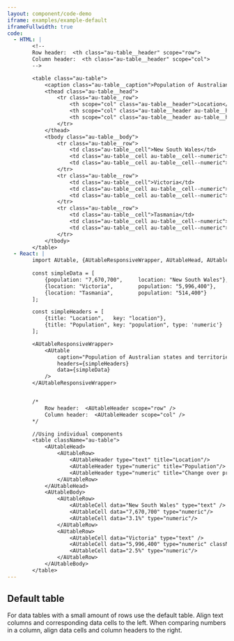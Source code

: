 ```yaml
---
layout: component/code-demo
iframe: examples/example-default
iframeFullwidth: true
code:
  - HTML: |
        <!--
        Row header:  <th class="au-table__header" scope="row">
        Column header:  <th class="au-table__header" scope="col">
        -->

        <table class="au-table">
            <caption class="au-table__caption">Population of Australian states and territories, December 2015</caption>
            <thead class="au-table__head">
                <tr class="au-table__row">
                    <th scope="col" class="au-table__header">Location</th>
                    <th scope="col" class="au-table__header au-table__header--numeric">Population</th>
                    <th scope="col" class="au-table__header au-table__header--numeric">Change over previous year %</th>
                </tr>
            </thead>
            <tbody class="au-table__body">
                <tr class="au-table__row">
                    <td class="au-table__cell">New South Wales</td>
                    <td class="au-table__cell au-table__cell--numeric">7,670,700</td>
                    <td class="au-table__cell au-table__cell--numeric">3.1%</td>
                </tr>
                <tr class="au-table__row">
                    <td class="au-table__cell">Victoria</td>
                    <td class="au-table__cell au-table__cell--numeric">5,996,400</td>
                    <td class="au-table__cell au-table__cell--numeric">2.5%</td>
                </tr>
                <tr class="au-table__row">
                    <td class="au-table__cell">Tasmania</td>
                    <td class="au-table__cell au-table__cell--numeric">517,400</td>
                    <td class="au-table__cell au-table__cell--numeric">4.0%</td>
                </tr>
            </tbody>
        </table>
  - React: |
        import AUtable, {AUtableResponsiveWrapper, AUtableHead, AUtableRow, AUtableBody, AUtableHeader, AUtableCell } from "@gold.au/table";
        
        const simpleData = [
            {population: "7,670,700",     location: "New South Wales"},
            {location: "Victoria",        population: "5,996,400"},
            {location: "Tasmania",        population: "514,400"}
        ];

        const simpleHeaders = [
            {title: "Location",   key: "location"},
            {title: "Population", key: "population", type: 'numeric'}
        ];

        <AUtableResponsiveWrapper>
            <AUtable
                caption="Population of Australian states and territories, December 2015"
                headers={simpleHeaders}
                data={simpleData}
            />
        </AUtableResponsiveWrapper>


        /*
            Row header:  <AUtableHeader scope="row" />
            Column header:  <AUtableHeader scope="col" />
        */

        //Using individual components
        <table className="au-table">
            <AUtableHead>
                <AUtableRow>
                    <AUtableHeader type="text" title="Location"/>
                    <AUtableHeader type="numeric" title="Population"/>
                    <AUtableHeader type="numeric" title="Change over previous year %"/>
                </AUtableRow>
            </AUtableHead>
            <AUtableBody>
                <AUtableRow>
                    <AUtableCell data="New South Wales" type="text" />
                    <AUtableCell data="7,670,700" type="numeric"/>
                    <AUtableCell data="3.1%" type="numeric"/>
                </AUtableRow>
                <AUtableRow>
                    <AUtableCell data="Victoria" type="text" />
                    <AUtableCell data="5,996,400" type="numeric" className="bold-cell" />
                    <AUtableCell data="2.5%" type="numeric"/>
                </AUtableRow>
            </AUtableBody>
        </table>
---
```

## Default table

For data tables with a small amount of rows use the default table. Align text columns and corresponding data cells to the left. When comparing numbers in a column, align data cells and column headers to the right.
